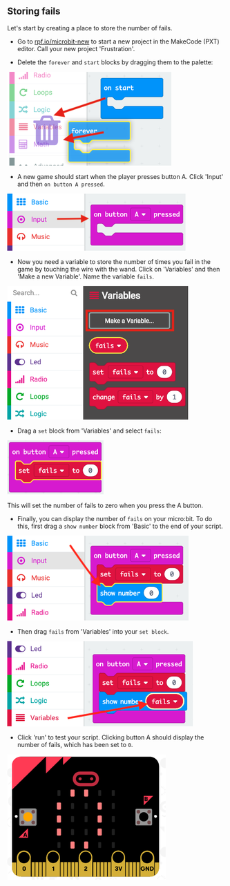 ## Storing fails

Let's start by creating a place to store the number of fails.

+ Go to <a href="https://rpf.io/microbit-new" target="_blank">rpf.io/microbit-new</a> to start a new project in the MakeCode (PXT) editor. Call your new project 'Frustration'.

+ Delete the `forever` and `start` blocks by dragging them to the palette:

![スクリーンショット](images/frustration-bin.png)

+ A new game should start when the player presses button A. Click 'Input' and then `on button A pressed`.

![スクリーンショット](images/frustration-onPressA.png)

+ Now you need a variable to store the number of times you fail in the game by touching the wire with the wand. Click on 'Variables' and then 'Make a new Variable'. Name the variable `fails`.

![スクリーンショット](images/frustration-variable.png)

+ Drag a `set` block from 'Variables' and select `fails`:

![screenshot](images/frustration-fails.png)

This will set the number of fails to zero when you press the A button.

+ Finally, you can display the number of `fails` on your micro:bit. To do this, first drag a `show number` block from 'Basic' to the end of your script.

![スクリーンショット](images/frustration-show.png)

+ Then drag `fails` from 'Variables' into your `set block`.

![スクリーンショット](images/frustration-show-fails.png)

+ Click 'run' to test your script. Clicking button A should display the number of fails, which has been set to `0`.

![スクリーンショット](images/frustration-fails-test.png)
